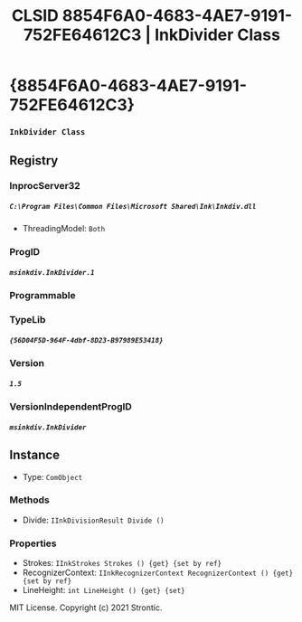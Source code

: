 ﻿---
title: "CLSID 8854F6A0-4683-4AE7-9191-752FE64612C3 | InkDivider Class"
excerpt: What is COM-Object CLSID 8854F6A0-4683-4AE7-9191-752FE64612C3?
---

# {8854F6A0-4683-4AE7-9191-752FE64612C3}

### `InkDivider Class`

## Registry


### InprocServer32

##### `C:\Program Files\Common Files\Microsoft Shared\Ink\Inkdiv.dll`
* ThreadingModel: `Both`

### ProgID

##### `msinkdiv.InkDivider.1`

### Programmable


### TypeLib

##### `{56D04F5D-964F-4dbf-8D23-B97989E53418}`

### Version

##### `1.5`

### VersionIndependentProgID

##### `msinkdiv.InkDivider`

## Instance

* Type: `ComObject`

### Methods

* Divide: `IInkDivisionResult Divide ()`

### Properties

* Strokes: `IInkStrokes Strokes () {get} {set by ref}`
* RecognizerContext: `IInkRecognizerContext RecognizerContext () {get} {set by ref}`
* LineHeight: `int LineHeight () {get} {set} `

MIT License. Copyright (c) 2021 Strontic.



